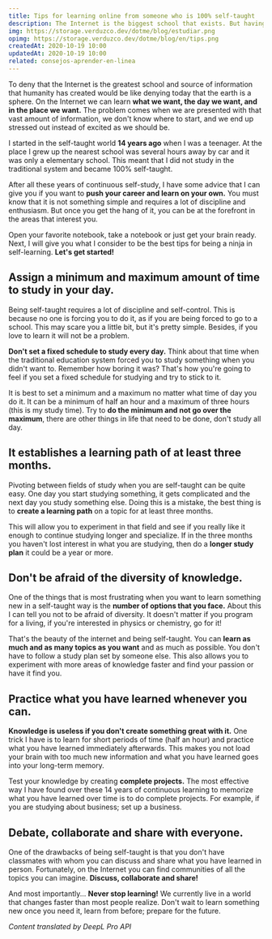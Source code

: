 ```yaml
---
title: Tips for learning online from someone who is 100% self-taught
description: The Internet is the biggest school that exists. But having an infinite source of knowledge we don't know where to start. Do you want to be better at being self-taught? Read on.
img: https://storage.verduzco.dev/dotme/blog/estudiar.png
opimg: https://storage.verduzco.dev/dotme/blog/en/tips.png
createdAt: 2020-10-19 10:00
updatedAt: 2020-10-19 10:00
related: consejos-aprender-en-linea
---
```


To deny that the Internet is the greatest school and source of information that humanity has created would be like denying today that the earth is a sphere. On the Internet we can learn **what we want, the day we want, and in the place we want.** The problem comes when we are presented with that vast amount of information, we don't know where to start, and we end up stressed out instead of excited as we should be. 

I started in the self-taught world **14 years ago** when I was a teenager. At the place I grew up the nearest school was several hours away by car and it was only a elementary school. This meant that I did not study in the traditional system and became 100% self-taught. 

After all these years of continuous self-study, I have some advice that I can give you if you want to **push your career and learn on your own.** You must know that it is not something simple and requires a lot of discipline and enthusiasm. But once you get the hang of it, you can be at the forefront in the areas that interest you. 

Open your favorite notebook, take a notebook or just get your brain ready. Next, I will give you what I consider to be the best tips for being a ninja in self-learning. **Let's get started!**

## Assign a minimum and maximum amount of time to study in your day.

Being self-taught requires a lot of discipline and self-control. This is because no one is forcing you to do it, as if you are being forced to go to a school. This may scare you a little bit, but it's pretty simple. Besides, if you love to learn it will not be a problem. 

**Don't set a fixed schedule to study every day.** Think about that time when the traditional education system forced you to study something when you didn't want to. Remember how boring it was? That's how you're going to feel if you set a fixed schedule for studying and try to stick to it. 

It is best to set a minimum and a maximum no matter what time of day you do it. It can be a minimum of half an hour and a maximum of three hours (this is my study time). Try to **do the minimum and not go over the maximum**, there are other things in life that need to be done, don't study all day. 

## It establishes a learning path of at least three months.

Pivoting between fields of study when you are self-taught can be quite easy. One day you start studying something, it gets complicated and the next day you study something else. Doing this is a mistake, the best thing is to **create a learning path** on a topic for at least three months. 

This will allow you to experiment in that field and see if you really like it enough to continue studying longer and specialize. If in the three months you haven't lost interest in what you are studying, then do a **longer study plan** it could be a year or more. 

## Don't be afraid of the diversity of knowledge.

One of the things that is most frustrating when you want to learn something new in a self-taught way is the **number of options that you face.** About this I can tell you not to be afraid of diversity. It doesn't matter if you program for a living, if you're interested in physics or chemistry, go for it! 

That's the beauty of the internet and being self-taught. You can **learn as much and as many topics as you want** and as much as possible. You don't have to follow a study plan set by someone else. This also allows you to experiment with more areas of knowledge faster and find your passion or have it find you. 

## Practice what you have learned whenever you can. 

**Knowledge is useless if you don't create something great with it.** One trick I have is to learn for short periods of time (half an hour) and practice what you have learned immediately afterwards. This makes you not load your brain with too much new information and what you have learned goes into your long-term memory. 

Test your knowledge by creating **complete projects.** The most effective way I have found over these 14 years of continuous learning to memorize what you have learned over time is to do complete projects. For example, if you are studying about business; set up a business. 

## Debate, collaborate and share with everyone. 

One of the drawbacks of being self-taught is that you don't have classmates with whom you can discuss and share what you have learned in person. Fortunately, on the Internet you can find communities of all the topics you can imagine. **Discuss, collaborate and share!**

And most importantly... **Never stop learning!** We currently live in a world that changes faster than most people realize. Don't wait to learn something new once you need it, learn from before; prepare for the future.

*Content translated by DeepL Pro API*